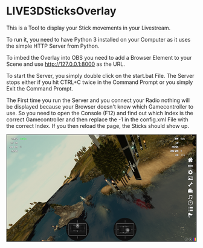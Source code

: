 # LIVE3DSticksOverlay
This is a Tool to display your Stick movements in your Livestream.

To run it, you need to have Python 3 installed on your Computer as it uses the simple HTTP Server from Python.

To imbed the Overlay into OBS you need to add a Browser Element to your Scene and use http://127.0.0.1:8000 as the URL.

To start the Server, you simply double click on the start.bat File. The Server stops either if you hit CTRL+C twice in the Command Prompt or you simply Exit the Command Prompt.

The First time you run the Server and you connect your Radio nothing will be displayed because your Browser doesn't know which Gamecontroller to use. So you need to open the Console (F12) and find out which Index is the correct Gamecontroller and then replace the -1 in the config.xml File with the correct Index. If you then reload the page, the Sticks should show up.

![Alt text](/images/img1.png)
